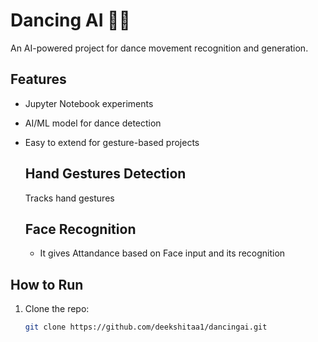 # Dancing AI 💃🕺

An AI-powered project for dance movement recognition and generation.

## Features
- Jupyter Notebook experiments
- AI/ML model for dance detection
- Easy to extend for gesture-based projects

  ## Hand Gestures Detection
  Tracks hand gestures
  ## Face Recognition
  - It gives Attandance based on Face input and its recognition

## How to Run
1. Clone the repo:
   ```bash
   git clone https://github.com/deekshitaa1/dancingai.git
